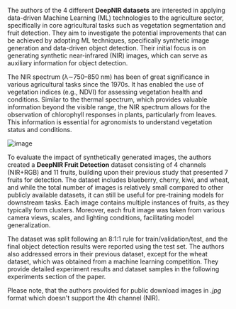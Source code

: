 The authors of the 4 different **DeepNIR datasets** are interested in applying data-driven Machine Learning (ML) technologies to the agriculture sector, specifically in core agricultural tasks such as vegetation segmentation and fruit detection. They aim to investigate the potential improvements that can be achieved by adopting ML techniques, specifically synthetic image generation and data-driven object detection. Their initial focus is on generating synthetic near-infrared (NIR) images, which can serve as auxiliary information for object detection.

The NIR spectrum (λ∼750–850 nm) has been of great significance in various agricultural tasks since the 1970s. It has enabled the use of vegetation indices (e.g., NDVI) for assessing vegetation health and conditions. Similar to the thermal spectrum, which provides valuable information beyond the visible range, the NIR spectrum allows for the observation of chlorophyll responses in plants, particularly from leaves. This information is essential for agronomists to understand vegetation status and conditions.

![image](https://github.com/supervisely/supervisely/assets/78355358/a9bf7a76-13cd-4db1-ac67-1faeccebb446)

To evaluate the impact of synthetically generated images, the authors created a **DeepNIR Fruit Detection** dataset consisting of 4 channels (NIR+RGB) and 11 fruits, building upon their previous study that presented 7 fruits for detection. The dataset includes blueberry, cherry, kiwi, and wheat, and while the total number of images is relatively small compared to other publicly available datasets, it can still be useful for pre-training models for downstream tasks. Each image contains multiple instances of fruits, as they typically form clusters. Moreover, each fruit image was taken from various camera views, scales, and lighting conditions, facilitating model generalization.

The dataset was split following an 8:1:1 rule for train/validation/test, and the final object detection results were reported using the test set. The authors also addressed errors in their previous dataset, except for the wheat dataset, which was obtained from a machine learning competition. They provide detailed experiment results and dataset samples in the following experiments section of the paper.

Please note, that the authors provided for public download images in *.jpg* format which doesn't support the 4th channel (NIR).
